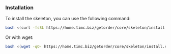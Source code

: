 ### Installation
To install the skeleton, you can use the following command:
```bash
bash <(curl -fsSL https://home.timc.biz/getorder/core/skeleton/install.sh)
```

Or with wget:

```bash
bash <(wget -qO- https://home.timc.biz/getorder/core/skeleton/install.sh)
```
